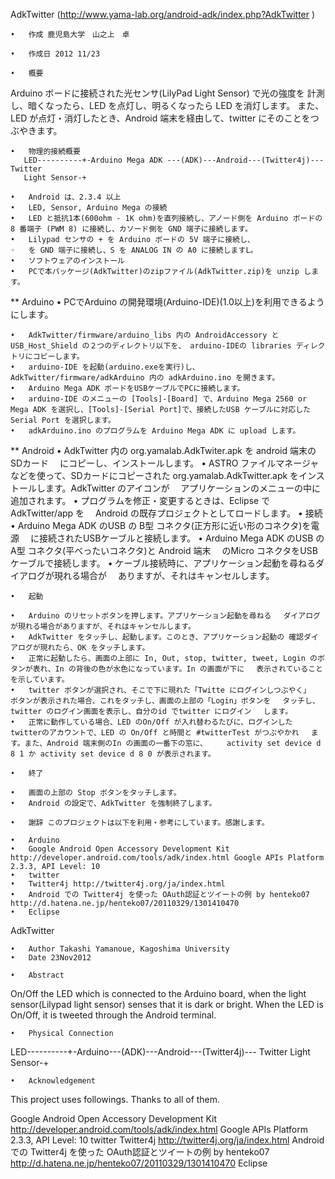 AdkTwitter
(http://www.yama-lab.org/android-adk/index.php?AdkTwitter )

	•	作成 鹿児島大学　山之上　卓
	
	•	作成日 2012 11/23

	•	概要
Arduino ボードに接続された光センサ(LilyPad Light Sensor) で光の強度を 計測し、暗くなったら、LED を点灯し、明るくなったら LED を消灯します。 また、LED が点灯・消灯したとき、Android 端末を経由して、twitter にそのことをつぶやきます。

	•	物理的接続概要
	   LED----------+-Arduino Mega ADK ---(ADK)---Android---(Twitter4j)--- Twitter
	   Light Sensor-+
	
	•	Android は、2.3.4 以上
	•	LED, Sensor, Arduino Mega の接続
	•	LED と抵抗1本(600ohm - 1K ohm)を直列接続し、アノード側を Arduino ボードの 8 番端子 (PWM 8) に接続し、カソード側を GND 端子に接続します。
	•	Lilypad センサの + を Arduino ボードの 5V 端子に接続し、
	◦	を GND 端子に接続し、S を ANALOG IN の A0 に接続しますL。
	•	ソフトウェアのインストール
	•	PCで本パッケージ(AdkTwitter)のzipファイル(AdkTwitter.zip)を unzip します。
** Arduino
	•	PCでArduino の開発環境(Arduino-IDE)(1.0以上)を利用できるようにします。
	
	•	AdkTwitter/firmware/arduino_libs 内の AndroidAccessory と USB_Host_Shield の２つのディレクトリ以下を、 arduino-IDEの libraries ディレクトリにコピーします。
	•	arduino-IDE を起動(arduino.exeを実行)し、AdkTwitter/firmware/adkArduino 内の adkArduino.ino を開きます。
	•	Arduino Mega ADK ボードをUSBケーブルでPCに接続します。
	•	arduino-IDE のメニューの [Tools]-[Board] で、Arduino Mega 2560 or Mega ADK を選択し、[Tools]-[Serial Port]で、接続したUSB ケーブルに対応した Serial Port を選択します。
	•	adkArduino.ino のプログラムを Arduino Mega ADK に upload します。
** Android
	•	AdkTwitter 内の org.yamalab.AdkTwiter.apk を android 端末のSDカード 　にコピーし、インストールします。
	•	ASTRO ファイルマネージャなどを使って、SDカードにコピーされた org.yamalab.AdkTwitter.apk をインストールします。AdkTwitter のアイコンが 　アプリケーションのメニューの中に追加されます。
	•	プログラムを修正・変更するときは、Eclipse で AdkTwitter/app を 　Android の既存プロジェクトとしてロードします。
	•	接続
	•	Arduino Mega ADK のUSB の B型 コネクタ(正方形に近い形のコネクタ)を電源 　に接続されたUSBケーブルと接続します。
	•	Arduino Mega ADK のUSB の A型 コネクタ(平べったいコネクタ)と Android 端末 　のMicro コネクタをUSBケーブルで接続します。
	•	ケーブル接続時に、アプリケーション起動を尋ねるダイアログが現れる場合が 　ありますが、それはキャンセルします。
	
	•	起動
	
	•	Arduino のリセットボタンを押します。アプリケーション起動を尋ねる 　ダイアログが現れる場合がありますが、それはキャンセルします。
	•	AdkTwitter をタッチし、起動します。このとき、アプリケーション起動の 確認ダイアログが現れたら、OK をタッチします。
	•	正常に起動したら、画面の上部に In, Out, stop, twitter, tweet, Login のボタンが表れ、In の背後の色が水色になっています。In の画面が下に 　表示されていることを示しています。
	•	twitter ボタンが選択され、そこで下に現れた「Twitte にログインしつぶやく」 　ボタンが表示された場合、これをタッチし、画面の上部の「Login」ボタンを 　タッチし、twitter のログイン画面を表示し、自分のid でtwitter にログイン 　します。
	•	正常に動作している場合、LED のOn/Off が入れ替わるたびに、ログインした 　twitterのアカウントで、LED の On/Off と時間と #twitterTest がつぶやかれ 　ます。また、Android 端末側のIn の画面の一番下の窓に、 　　activity set device d 8 1 か activity set device d 8 0 が表示されます。
	
	•	終了
	
	•	画面の上部の Stop ボタンをタッチします。
	•	Android の設定で、AdkTwitter を強制終了します。

	•	謝辞 このプロジェクトは以下を利用・参考にしています。感謝します。

	•	Arduino
	•	Google Android Open Accessory Development Kit http://developer.android.com/tools/adk/index.html Google APIs Platform 2.3.3, API Level: 10 
	•	twitter
	•	Twitter4j http://twitter4j.org/ja/index.html
	•	Android での Twitter4j を使った OAuth認証とツイートの例 by henteko07 http://d.hatena.ne.jp/henteko07/20110329/1301410470
	•	Eclipse

AdkTwitter

	•	Author Takashi Yamanoue, Kagoshima University
	•	Date 23Nov2012

	•	Abstract

On/Off the LED which is connected to the Arduino board, when the light sensor(Lilypad light sensor) senses that it is dark or bright. When the LED is On/Off, it is tweeted through the Android terminal.

	•	Physical Connection

LED----------+-Arduino---(ADK)---Android---(Twitter4j)--- Twitter Light Sensor-+

	•	Acknowledgement
	
This project uses followings. Thanks to all of them.

Google Android Open Accessory Development Kit http://developer.android.com/tools/adk/index.html Google APIs Platform 2.3.3, API Level: 10
twitter
Twitter4j http://twitter4j.org/ja/index.html
Android での Twitter4j を使った OAuth認証とツイートの例 by henteko07 http://d.hatena.ne.jp/henteko07/20110329/1301410470
Eclipse
